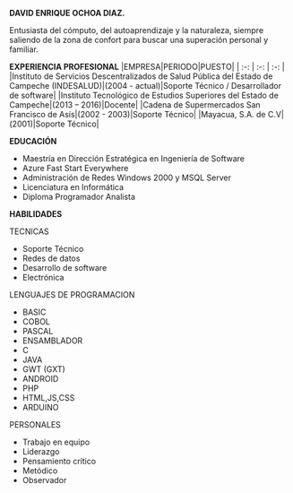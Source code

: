 **DAVID ENRIQUE OCHOA DIAZ.**

Entusiasta del cómputo, del autoaprendizaje y la naturaleza, siempre saliendo de la zona de confort para buscar una superación personal y familiar.

**EXPERIENCIA PROFESIONAL**
|EMPRESA|PERIODO|PUESTO|
| :-: | :-: | :-: |
|Instituto de Servicios Descentralizados de Salud Pública del Estado de Campeche (INDESALUD)|(2004 - actual)|Soporte Técnico / Desarrollador de software|
|Instituto Tecnológico de Estudios Superiores del Estado de Campeche|(2013 – 2016)|Docente|
|Cadena de Supermercados San Francisco de Asís|(2002 - 2003)|Soporte Técnico|
|Mayacua, S.A. de C.V|(2001)|Soporte Técnico|

**EDUCACIÓN**

- Maestría en Dirección Estratégica en Ingeniería de Software
- Azure Fast Start Everywhere
- Administración de Redes Windows 2000 y MSQL Server
- Licenciatura en Informática
- Diploma Programador Analista

**HABILIDADES**

TECNICAS
- Soporte Técnico
- Redes de datos
- Desarrollo de software
- Electrónica

LENGUAJES DE PROGRAMACION
- BASIC
- COBOL
- PASCAL
- ENSAMBLADOR
- C
- JAVA
- GWT (GXT)
- ANDROID
- PHP
- HTML,JS,CSS
- ARDUINO

PERSONALES
- Trabajo en equipo
- Liderazgo
- Pensamiento crítico
- Metódico
- Observador

